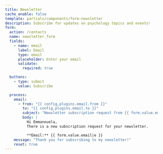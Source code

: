 ```yaml
---
title: Newsletter
cache_enable: false
template: partials/components/form-newsletter
description: Subscribe for updates on psychology topics and events!
form:
  action: /contacts
  name: newsletter_form
  fields:
    - name: email
      label: Email
      type: email
      placeholder: Enter your email
      validate:
        required: true

  buttons:
    - type: submit
      value: Subscribe

  process:
    email:
      - from: "{{ config.plugins.email.from }}"
        to: "{{ config.plugins.email.to }}"
        subject: "Newsletter subscription request from {{ form.value.email|e }}"
        body: |
          Hi Emmanouela,
          There is a new subscription request for your newsletter.

          **Email:** {{ form.value.email|e }}
    message: "Thank you for subscribing to my newsletter!"
    reset: true
---
```

